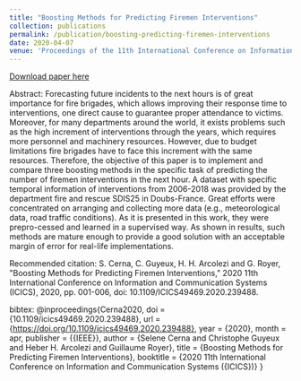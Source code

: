 ```yaml
---
title: "Boosting Methods for Predicting Firemen Interventions"
collection: publications
permalink: /publication/boosting-predicting-firemen-interventions
date: 2020-04-07
venue: 'Proceedings of the 11th International Conference on Information and Communication Systems (ICICS)'
---
```



[Download paper here](hharcolezi.github.io/blob/master/files/2020_ICICS_boosting.pdf)

Abstract: Forecasting future incidents to the next hours is of great importance for fire brigades, which allows improving their response time to interventions, one direct cause to guarantee proper attendance to victims. Moreover, for many departments around the world, it exists problems such as the high increment of interventions through the years, which requires more personnel and machinery resources. However, due to budget limitations fire brigades have to face this increment with the same resources. Therefore, the objective of this paper is to implement and compare three boosting methods in the specific task of predicting the number of firemen interventions in the next hour. A dataset with specific temporal information of interventions from 2006-2018 was provided by the department fire and rescue SDIS25 in Doubs-France. Great efforts were concentrated on arranging and collecting more data (e.g., meteorological data, road traffic conditions). As it is presented in this work, they were prepro-cessed and learned in a supervised way. As shown in results, such methods are mature enough to provide a good solution with an acceptable margin of error for real-life implementations.

Recommended citation: S. Cerna, C. Guyeux, H. H. Arcolezi and G. Royer, "Boosting Methods for Predicting Firemen Interventions," 2020 11th International Conference on Information and Communication Systems (ICICS), 2020, pp. 001-006, doi: 10.1109/ICICS49469.2020.239488.

bibtex: @inproceedings{Cerna2020,
  doi = {10.1109/icics49469.2020.239488},
  url = {https://doi.org/10.1109/icics49469.2020.239488},
  year = {2020},
  month = apr,
  publisher = {{IEEE}},
  author = {Selene Cerna and Christophe Guyeux and Heber H. Arcolezi and Guillaume Royer},
  title = {Boosting Methods for Predicting Firemen Interventions},
  booktitle = {2020 11th International Conference on Information and Communication Systems ({ICICS})}
}
